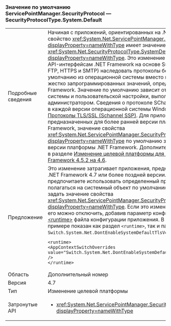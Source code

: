 ### <a name="default-value-of-servicepointmanagersecurityprotocol-is-securityprotocoltypesystemdefault"></a>Значение по умолчанию ServicePointManager.SecurityProtocol — SecurityProtocolType.System.Default

|   |   |
|---|---|
|Подробные сведения|Начиная с приложений, ориентированных на .NET Framework 4.7, свойство <xref:System.Net.ServicePointManager.SecurityProtocol?displayProperty=nameWithType> имеет значение <xref:System.Net.SecurityProtocolType.SystemDefault?displayProperty=nameWithType>. Это изменение позволяет сетевым API-интерфейсам .NET Framework на основе SslStream (таких как FTP, HTTPS и SMTP) наследовать протоколы безопасности по умолчанию из операционной системы вместо использования жестко запрограммированных значений, определенных в .NET Framework. Значение по умолчанию зависит от операционной системы и пользовательской настройки, выполненной системным администратором. Сведения о протоколе SChannel по умолчанию в каждой версии операционной системы Windows см. в разделе [Протоколы TLS/SSL (Schannel SSP)](https://msdn.microsoft.com/library/windows/desktop/mt808159.aspx). Для приложений, предназначенных для более ранней версии платформы .NET Framework, значение свойства <xref:System.Net.ServicePointManager.SecurityProtocol?displayProperty=nameWithType> по умолчанию зависит от целевой версии платформы .NET Framework. Дополнительные сведения см. в разделе [Изменение целевой платформы для миграции с .NET Framework 4.5.2 на 4.6](~/docs/framework/migration-guide/retargeting/4.5.2-4.6.md#networking).|
|Предложение|Это изменение затрагивает приложения, предназначенные для .NET Framework 4.7 или более поздней версии. Если вы предпочитаете использовать определенный протокол, а не полагаться на системный объект по умолчанию, можно явно задать значение свойства <xref:System.Net.ServicePointManager.SecurityProtocol?displayProperty=nameWithType>. Если это изменение нежелательно, его можно отключить, добавив параметр конфигурации в раздел [\<runtime>](~/docs/framework/configure-apps/file-schema/runtime/runtime-element.md) файла конфигурации приложения. В следующем примере показан как раздел <code>&lt;runtime&gt;</code>, так и параметр отключения <code>Switch.System.Net.DontEnableSystemDefaultTlsVersions</code>:<pre><code class="language-xml">&lt;runtime&gt;&#13;&#10;&lt;AppContextSwitchOverrides value=&quot;Switch.System.Net.DontEnableSystemDefaultTlsVersions=true&quot; /&gt;&#13;&#10;&lt;/runtime&gt;&#13;&#10;</code></pre>|
|Область|Дополнительный номер|
|Версия|4.7|
|Тип|Изменение целевой платформы|
|Затронутые API|<ul><li><xref:System.Net.ServicePointManager.SecurityProtocol?displayProperty=nameWithType></li></ul>|

